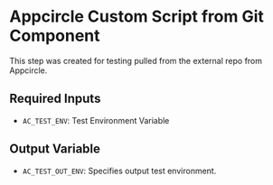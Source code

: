 # Appcircle Custom Script from Git Component

This step was created for testing pulled from the external repo from Appcircle.

## Required Inputs

- `AC_TEST_ENV`: Test Environment Variable

## Output Variable

- `AC_TEST_OUT_ENV`: Specifies output test environment.
